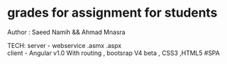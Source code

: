 <h1> grades for assignment for students </h1>

Author : Saeed Namih && Ahmad Mnasra 

TECH:
        server - webservice .asmx .aspx  
        client - Angular v1.0 With routing , bootsrap V4 beta , CSS3 ,HTML5 
		#SPA

